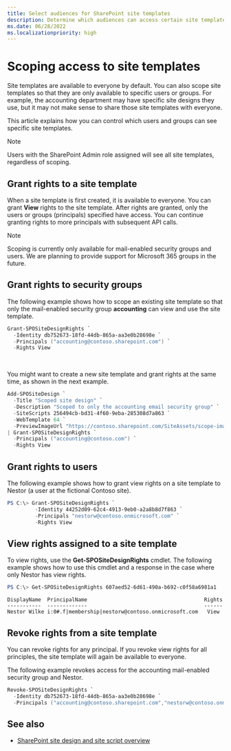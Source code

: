 ```yaml
---
title: Select audiences for SharePoint site templates
description: Determine which audiences can access certain site templates.
ms.date: 06/28/2022
ms.localizationpriority: high
---
```


# Scoping access to site templates

Site templates are available to everyone by default. You can also scope site templates so that they are only available to specific users or groups. For example, the accounting department may have specific site designs they use, but it may not make sense to share those site templates with everyone.

This article explains how you can control which users and groups can see specific site templates.

> [!NOTE]
> Users with the SharePoint Admin role assigned will see all site templates, regardless of scoping.

## Grant rights to a site template

When a site template is first created, it is available to everyone. You can grant **View** rights to the site template. After rights are granted, only the users or groups (principals) specified have access. You can continue granting rights to more principals with subsequent API calls.

> [!NOTE]
> Scoping is currently only available for mail-enabled security groups and users. We are planning to provide support for Microsoft 365 groups in the future.

## Grant rights to security groups

The following example shows how to scope an existing site template so that only the mail-enabled security group **accounting** can view and use the site template.

```powershell
Grant-SPOSiteDesignRights `
  -Identity db752673-18fd-44db-865a-aa3e0b28698e `
  -Principals ("accounting@contoso.sharepoint.com") `
  -Rights View
```

<br/>

You might want to create a new site template and grant rights at the same time, as shown in the next example.

```powershell
Add-SPOSiteDesign `
  -Title "Scoped site design" `
  -Description "Scoped to only the accounting email security group" `
  -SiteScripts 256494cb-bd31-4f60-9eba-285308d7a863 `
  -WebTemplate 64 `
  -PreviewImageUrl "https://contoso.sharepoint.com/SiteAssets/scope-image.png" `
| Grant-SPOSiteDesignRights `
  -Principals ("accounting@contoso.com") `
  -Rights View
```

## Grant rights to users

The following example shows how to grant view rights on a site template to Nestor (a user at the fictional Contoso site).

```powershell
PS C:\> Grant-SPOSiteDesignRights `
         -Identity 44252d09-62c4-4913-9eb0-a2a8b8d7f863 `
         -Principals "nestorw@contoso.onmicrosoft.com" `
         -Rights View
```

## View rights assigned to a site template

To view rights, use the **Get-SPOSiteDesignRights** cmdlet. The following example shows how to use this cmdlet and a response in the case where only Nestor has view rights.

```powershell
PS C:\> Get-SPOSiteDesignRights 607aed52-6d61-490a-b692-c0f58a6981a1
```

```
DisplayName  PrincipalName                                      Rights
-----------  -------------                                      ------
Nestor Wilke i:0#.f|membership|nestorw@contoso.onmicrosoft.com   View
```

## Revoke rights from a site template

You can revoke rights for any principal. If you revoke view rights for all principles, the site template will again be available to everyone.

The following example revokes access for the accounting mail-enabled security group and Nestor.

```powershell
Revoke-SPOSiteDesignRights `
  -Identity db752673-18fd-44db-865a-aa3e0b28698e `
  -Principals ("accounting@contoso.sharepoint.com","nestorw@contoso.onmicrosoft.com") `
```

## See also

- [SharePoint site design and site script overview](site-design-overview.md)
